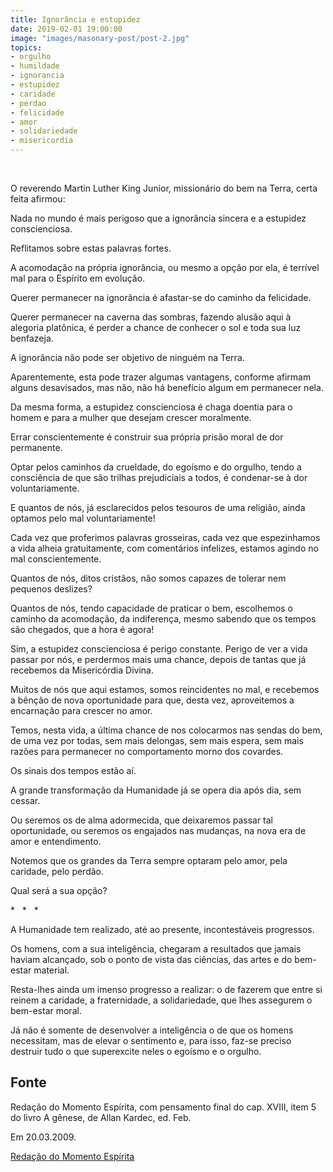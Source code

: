 ```yaml
---
title: Ignorância e estupidez
date: 2019-02-01 19:00:00
image: "images/masonary-post/post-2.jpg"
topics: 
- orgulho
- humildade
- ignorancia
- estupidez
- caridade
- perdao
- felicidade
- amor
- solidariedade
- misericordia
---
```

 

O reverendo Martin Luther King Junior, missionário do bem na Terra, certa feita
afirmou:

Nada no mundo é mais perigoso que a ignorância sincera e a estupidez
conscienciosa.

Reflitamos sobre estas palavras fortes.

A acomodação na própria ignorância, ou mesmo a opção por ela, é terrível mal
para o Espírito em evolução.

Querer permanecer na ignorância é afastar-se do caminho da felicidade.

Querer permanecer na caverna das sombras, fazendo alusão aqui à alegoria
platônica, é perder a chance de conhecer o sol e toda sua luz benfazeja.

A ignorância não pode ser objetivo de ninguém na Terra.

Aparentemente, esta pode trazer algumas vantagens, conforme afirmam alguns
desavisados, mas não, não há benefício algum em permanecer nela.

Da mesma forma, a estupidez conscienciosa é chaga doentia para o homem e para a
mulher que desejam crescer moralmente.

Errar conscientemente é construir sua própria prisão moral de dor permanente.

Optar pelos caminhos da crueldade, do egoísmo e do orgulho, tendo a consciência
de que são trilhas prejudiciais a todos, é condenar-se à dor voluntariamente.

E quantos de nós, já esclarecidos pelos tesouros de uma religião, ainda optamos
pelo mal voluntariamente!

Cada vez que proferimos palavras grosseiras, cada vez que espezinhamos a vida
alheia gratuitamente, com comentários infelizes, estamos agindo no mal
conscientemente.

Quantos de nós, ditos cristãos, não somos capazes de tolerar nem pequenos
deslizes?

Quantos de nós, tendo capacidade de praticar o bem, escolhemos o caminho da
acomodação, da indiferença, mesmo sabendo que os tempos são chegados, que a
hora é agora!

Sim, a estupidez conscienciosa é perigo constante. Perigo de ver a vida passar
por nós, e perdermos mais uma chance, depois de tantas que já recebemos da
Misericórdia Divina.

Muitos de nós que aqui estamos, somos reincidentes no mal, e recebemos a bênção
de nova oportunidade para que, desta vez, aproveitemos a encarnação para
crescer no amor.

Temos, nesta vida, a última chance de nos colocarmos nas sendas do bem, de uma
vez por todas, sem mais delongas, sem mais espera, sem mais razões para
permanecer no comportamento morno dos covardes.

Os sinais dos tempos estão aí.

A grande transformação da Humanidade já se opera dia após dia, sem cessar.

Ou seremos os de alma adormecida, que deixaremos passar tal oportunidade, ou
seremos os engajados nas mudanças, na nova era de amor e entendimento.

Notemos que os grandes da Terra sempre optaram pelo amor, pela caridade, pelo
perdão.

Qual será a sua opção?

*   *   *

A Humanidade tem realizado, até ao presente, incontestáveis progressos.

Os homens, com a sua inteligência, chegaram a resultados que jamais haviam
alcançado, sob o ponto de vista das ciências, das artes e do bem-estar
material.

Resta-lhes ainda um imenso progresso a realizar: o de fazerem que entre si
reinem a caridade, a fraternidade, a solidariedade, que lhes assegurem o
bem-estar moral.

Já não é somente de desenvolver a inteligência o de que os homens necessitam,
mas de elevar o sentimento e, para isso, faz-se preciso destruir tudo o que
superexcite neles o egoísmo e o orgulho.

## Fonte
Redação do Momento Espírita, com pensamento final do cap. XVIII,
item 5 do livro A gênese, de Allan Kardec, ed. Feb.

Em 20.03.2009.


[Redação do Momento Espírita](http://momento.com.br/pt/ler_texto.php?id=2151)
